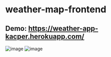 # weather-map-frontend
## Demo: https://weather-app-kacper.herokuapp.com/
![image](https://user-images.githubusercontent.com/93550588/168377824-4644994f-9ca8-49fc-883e-cf9825f0c29e.png)
![image](https://user-images.githubusercontent.com/93550588/168377896-73924eb5-23dd-4a1c-829f-189bc303213b.png)
